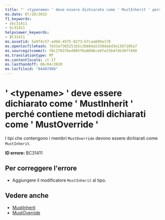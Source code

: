 ```yaml
---
title: "' <typename> ' deve essere dichiarato come ' MustInherit ' perché contiene metodi dichiarati come ' MustOverride '"
ms.date: 07/20/2015
f1_keywords:
- vbc31411
- bc31411
helpviewer_keywords:
- BC31411
ms.assetid: 5a9f4c57-a4b8-45f5-8273-b7caa689a170
ms.openlocfilehash: 7d33af365251b5c3bb84a5330dabd3e136f105a7
ms.sourcegitcommit: f8c270376ed905f6a8896ce0fe25b4f4b38ff498
ms.translationtype: MT
ms.contentlocale: it-IT
ms.lasthandoff: 06/04/2020
ms.locfileid: "84407808"
---
```

# <a name="typename-must-be-declared-mustinherit-because-it-contains-methods-declared-mustoverride"></a>' \<typename> ' deve essere dichiarato come ' MustInherit ' perché contiene metodi dichiarati come ' MustOverride '
I tipi che contengono i membri `MustOverride` devono essere dichiarati come `MustInherit`.  
  
 **ID errore:** BC31411  
  
## <a name="to-correct-this-error"></a>Per correggere l'errore  
  
- Aggiungere il modificatore `MustInherit` al tipo.  
  
## <a name="see-also"></a>Vedere anche

- [MustInherit](../language-reference/modifiers/mustinherit.md)
- [MustOverride](../language-reference/modifiers/mustoverride.md)
